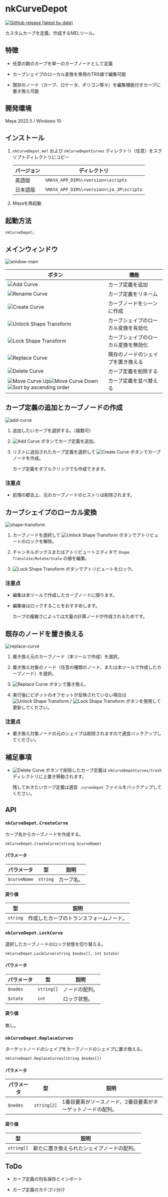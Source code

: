 # nkCurveDepot

[![GitHub release (latest by date)](https://img.shields.io/github/v/release/imaoki/nkCurveDepot)](https://github.com/imaoki/nkCurveDepot/releases/latest)

カスタムカーブを定義、作成するMELツール。

## 特徴

* 任意の数のカーブを単一のカーブノードとして定義

* カーブシェイプのローカル変換を専用のTRS値で編集可能

* 既存のノード（カーブ、ロケータ、ポリゴン等々）を編集機能付きカーブに置き換え可能

## 開発環境

Maya 2022.5 / Windows 10

## インストール

01. `nkCurveDepot.mel` および `nkCurveDepotCurves` ディレクトリ（任意）をスクリプトディレクトリにコピー

    | バージョン | ディレクトリ                             |
    | ---------- | ---------------------------------------- |
    | 英語版     | `%MAYA_APP_DIR%\<version>\scripts`       |
    | 日本語版   | `%MAYA_APP_DIR%\<version>\ja_JP\scripts` |

02. Mayaを再起動

## 起動方法

```mel
nkCurveDepot;
```

## メインウィンドウ

![window-main](resource/window-main.png "window-main")

| ボタン                                                                                                                                                                                        | 機能                                 |
| --------------------------------------------------------------------------------------------------------------------------------------------------------------------------------------------- | ------------------------------------ |
| ![Add Curve](resource/item_add.png "Add Curve")                                                                                                                                               | カーブ定義を追加                     |
| ![Rename Curve](resource/passSetRelationEditor.png "Rename Curve")                                                                                                                            | カーブ定義をリネーム                 |
| ![Create Curve](resource/createNode.png "Create Curve")                                                                                                                                       | カーブノードをシーンに作成           |
| ![Unlock Shape Transform](resource/unlockGeneric.png "Unlock Shape Transform")                                                                                                                | カーブシェイプのローカル変換を有効化 |
| ![Lock Shape Transform](resource/lockGeneric.png "Lock Shape Transform")                                                                                                                      | カーブシェイプのローカル変換を無効化 |
| ![Replace Curve](resource/bufferSnap.png "Replace Curve")                                                                                                                                     | 既存のノードのシェイプを置き換える   |
| ![Delete Curve](resource/item_delete.png "Delete Curve")                                                                                                                                      | カーブ定義を削除する                 |
| ![Move Curve Up](resource/item_up.png "Move Curve Up")![Move Curve Down](resource/item_down.png "Move Curve Down")![Sort by ascending order](resource/sortName.png "Sort by ascending order") | カーブ定義を並べ替える               |

## カーブ定義の追加とカーブノードの作成

![add-curve](resource/add-curve.gif "add-curve")

01. 追加したいカーブを選択する。（複数可）

02. ![Add Curve](resource/item_add.png "Add Curve") ボタンでカーブ定義を追加。

03. リストに追加されたカーブ定義を選択して ![Create Curve](resource/createNode.png "Create Curve") ボタンでカーブノードを作成。

    カーブ定義をダブルクリックでも作成できます。

### 注意点

* 処理の都合上、元のカーブノードのヒストリは削除されます。

## カーブシェイプのローカル変換

![shape-transform](resource/shape-transform.gif "shape-transform")

01. カーブノードを選択して ![Unlock Shape Transform](resource/unlockGeneric.png "Unlock Shape Transform") ボタンでアトリビュートのロックを解除。

02. チャンネルボックスまたはアトリビュートエディタで `Shape Translate/Rotate/Scale` の値を編集。

03. ![Lock Shape Transform](resource/lockGeneric.png "Lock Shape Transform") ボタンでアトリビュートをロック。

### 注意点

* 編集は本ツールで作成したカーブノードに限ります。

* 編集後はロックすることをおすすめします。

  カーブの複雑さによっては大量の計算ノードが作成されるためです。

## 既存のノードを置き換える

![replace-curve](resource/replace-curve.gif "replace-curve")

01. 置き換え元のカーブノード（本ツールで作成）を選択。

02. 置き換え対象のノード（任意の種類のノード、または本ツールで作成したカーブノード）を選択。

03. ![Replace Curve](resource/bufferSnap.png "Replace Curve") ボタンで置き換え。

04. 実行後にピボットのオフセットが反映されていない場合は ![Unlock Shape Transform](resource/unlockGeneric.png "Unlock Shape Transform") / ![Lock Shape Transform](resource/lockGeneric.png "Lock Shape Transform") ボタンを使用して更新してください。

### 注意点

* 置き換え対象ノードの元のシェイプは削除されますので適宜バックアップしてください。

## 補足事項

* ![Delete Curve](resource/item_delete.png "Delete Curve") ボタンで削除したカーブ定義は `nkCurveDepotCurves/trash` ディレクトリに上書き移動されます。

  残しておきたいカーブ定義は適宜 `.curvedepot` ファイルをバックアップしてください。

## API

### `nkCurveDepot.CreateCurve`

カーブ名からカーブノードを作成する。

```mel
nkCurveDepot.CreateCurve(string $curveName)
```

#### パラメータ

| パラメータ   | 型       | 説明       |
| ------------ | -------- | ---------- |
| `$curveName` | `string` | カーブ名。 |

#### 戻り値

| 型       | 説明                                     |
| -------- | ---------------------------------------- |
| `string` | 作成したカーブのトランスフォームノード。 |

### `nkCurveDepot.LockCurve`

選択したカーブノードのロック状態を切り替える。

```mel
nkCurveDepot.LockCurve(string $nodes[], int $state)
```

#### パラメータ

| パラメータ | 型         | 説明           |
| ---------- | ---------- | -------------- |
| `$nodes`   | `string[]` | ノードの配列。 |
| `$state`   | `int`      | ロック状態。   |

#### 戻り値

無し。

### `nkCurveDepot.ReplaceCurves`

ターゲットノードのシェイプをカーブノードのシェイプに置き換える。

```mel
nkCurveDepot.ReplaceCurves(string $nodes[])
```

#### パラメータ

| パラメータ | 型          | 説明                                                         |
| ---------- | ----------- | ------------------------------------------------------------ |
| `$nodes`   | `string[2]` | 1番目要素がソースノード、2番目要素がターゲットノードの配列。 |

#### 戻り値

| 型         | 説明                                       |
| ---------- | ------------------------------------------ |
| `string[]` | 新たに置き換えられたシェイプノードの配列。 |

## ToDo

* カーブ定義の別名保存とインポート

* カーブ定義のカテゴリ分け
